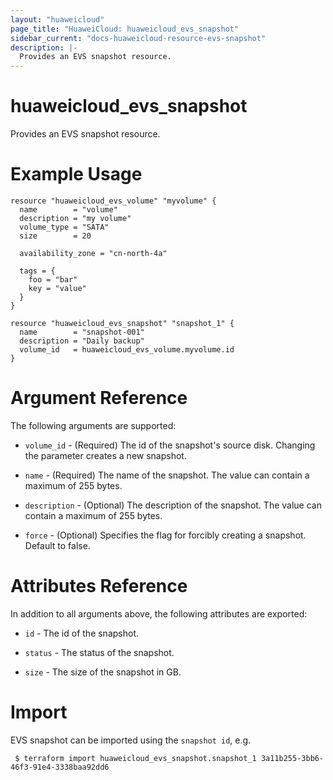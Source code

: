 ```yaml
---
layout: "huaweicloud"
page_title: "HuaweiCloud: huaweicloud_evs_snapshot"
sidebar_current: "docs-huaweicloud-resource-evs-snapshot"
description: |-
  Provides an EVS snapshot resource.
---
```


# huaweicloud_evs_snapshot

Provides an EVS snapshot resource.
 
# Example Usage

```hcl
resource "huaweicloud_evs_volume" "myvolume" {
  name        = "volume"
  description = "my volume"
  volume_type = "SATA"
  size        = 20

  availability_zone = "cn-north-4a"

  tags = {
    foo = "bar"
    key = "value"
  }
}

resource "huaweicloud_evs_snapshot" "snapshot_1" {
  name        = "snapshot-001"
  description = "Daily backup"
  volume_id   = huaweicloud_evs_volume.myvolume.id
}
```

# Argument Reference

The following arguments are supported:

* `volume_id` - (Required) The id of the snapshot's source disk. Changing the parameter creates a new snapshot.

* `name` - (Required) The name of the snapshot. The value can contain a maximum of 255 bytes.

* `description` - (Optional) The description of the snapshot. The value can contain a maximum of 255 bytes.

* `force` - (Optional) Specifies the flag for forcibly creating a snapshot. Default to false.

# Attributes Reference

In addition to all arguments above, the following attributes are exported:

* `id` - The id of the snapshot.

* `status` - The status of the snapshot.

* `size` - The size of the snapshot in GB.

 
# Import

EVS snapshot can be imported using the `snapshot id`, e.g.

```
 $ terraform import huaweicloud_evs_snapshot.snapshot_1 3a11b255-3bb6-46f3-91e4-3338baa92dd6
```
